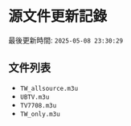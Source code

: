 # 源文件更新記錄

最後更新時間: `2025-05-08 23:30:29`

## 文件列表
- `TW_allsource.m3u`
- `UBTV.m3u`
- `TV7708.m3u`
- `TW_only.m3u`
